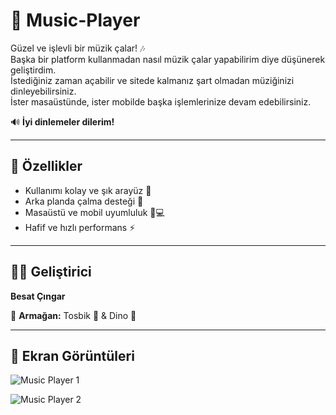 # 🎵 Music-Player

Güzel ve işlevli bir müzik çalar! 🎶  
Başka bir platform kullanmadan nasıl müzik çalar yapabilirim diye düşünerek geliştirdim.  
İstediğiniz zaman açabilir ve sitede kalmanız şart olmadan müziğinizi dinleyebilirsiniz.  
İster masaüstünde, ister mobilde başka işlemlerinize devam edebilirsiniz.  

🔊 **İyi dinlemeler dilerim!**  

---

## 🚀 Özellikler
- Kullanımı kolay ve şık arayüz 🎨  
- Arka planda çalma desteği 🔄  
- Masaüstü ve mobil uyumluluk 📱💻  
- Hafif ve hızlı performans ⚡  

---

## 👨‍💻 Geliştirici
**Besat Çıngar**  

🎁 **Armağan:** Tosbik 🐢 & Dino 🦖  

---

## 📸 Ekran Görüntüleri  

![Music Player 1](https://github.com/user-attachments/assets/a9bfceb1-7fdd-4d3d-8d05-97034c94b9bc)  

![Music Player 2](https://github.com/user-attachments/assets/fdd76898-cb6c-4264-b62f-6922f8d752f7)  
